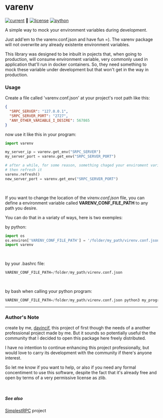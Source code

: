 # varenv
[![current](https://img.shields.io/badge/version-1.0.1--rc%20-brightgreen.svg)](https://pypi.org/project/simplestRPC/) :green_heart:
[![license](https://img.shields.io/badge/license-zlib-brightgreen.svg)](https://www.zlib.net/zlib_license.html)
[![python](https://img.shields.io/badge/python-3.5+-brightgreen.svg)](https://python.org)

A simple way to mock your environment variables during development.

Just add'em to the varenv.conf.json and have fun =). The varenv package will not overwrite any already existente environment variables.

This library was designed to be inbuilt in pojects that, when going to production, will consume environment variable, very commonly used in application that'll run in docker containers. So, they need something to mock these variable under development but that won't get in the way in production.

### Usage

Create a file called 'varenv.conf.json' at your project's root path like this:
```json
{
  "SRPC_SERVER": "127.0.0.1",
  "SRPC_SERVER_PORT": "2727",
  "ANY_OTHER_VARIABLE_I_DESIRE": 567865
}
```

now use it like this in your program:
```python
import varenv

my_server_ip = varenv.get_env("SRPC_SERVER")
my_server_port = varenv.get_env("SRPC_SERVER_PORT")

# after a while, for some reason, something chaged your enviroment variables values
# then refresh it
varenv.refresh()
new_server_port = varenv.get_env("SRPC_SERVER_PORT")
```

<br>

If you want to change the location of the *virenv.conf.json* file, you can define a environment variable called **VARENV_CONF_FILE_PATH** to any path you desire.

You can do that in a variaty of ways, here is two exemples:

by python:
```python
import os
os.environ['VARENV_CONF_FILE_PATH'] = '/folder/my_path/virenv.conf.json'
import varenv
```

<br>

by your .bashrc file:
```python
VARENV_CONF_FILE_PATH=/folder/my_path/virenv.conf.json
```

<br>

by bash when calling your python program:
```python
VARENV_CONF_FILE_PATH=/folder/my_path/virenv.conf.json python3 my_program.py
```

---

### Author's Note
create by me, [davincif](https://www.linkedin.com/in/davincif/), this project of first though the needs of a another professional project made by me. But it sounds so potentially useful the the community that I decided to open this package here freely distributed.

I have no intention to continue enhancing this project professionally, but would love to carry its development with the community if there's anyone interest.

So let me know if you want to help, or also if you need any formal concentiment to use this software, despite the fact that it's already free and open by terms of a very permissive license as zlib.

<br>

##### See also
[SimplestRPC](https://github.com/davincif/simplestRPC) project

